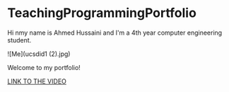 # TeachingProgrammingPortfolio
Hi nmy name is Ahmed Hussaini and I'm a 4th year computer engineering student.

![Me](ucsdid1 (2).jpg)

Welcome to my portfolio!


[LINK TO THE VIDEO](https://youtu.be/bWOyrxByQFc)
